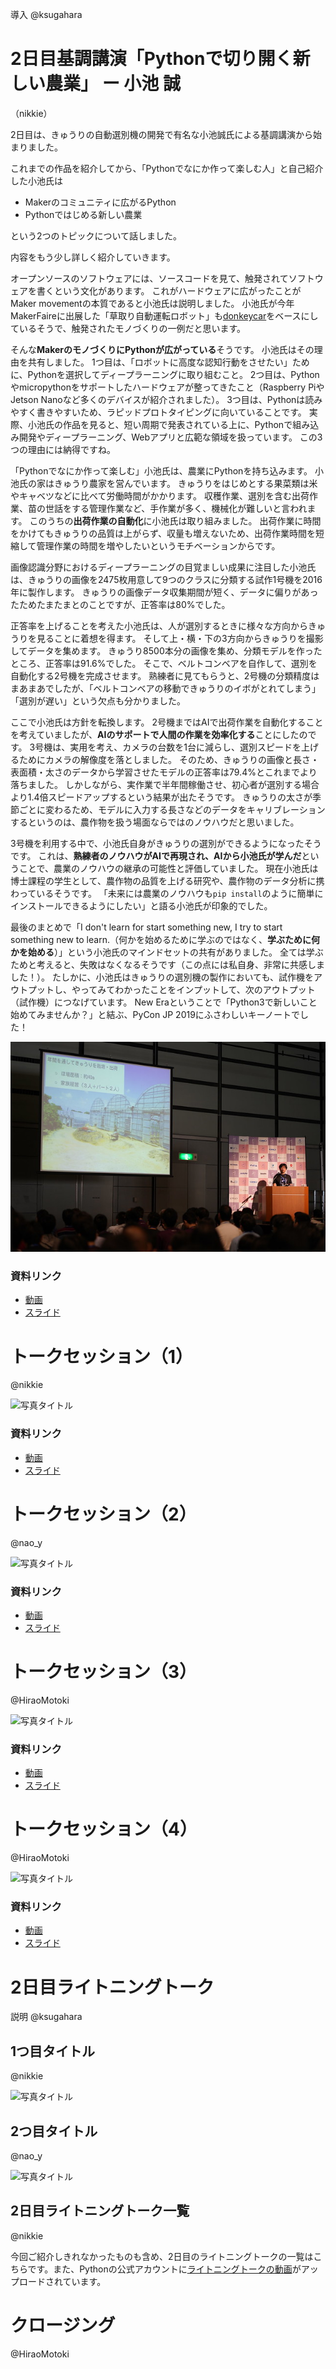 
導入
@ksugahara

# 2日目基調講演「Pythonで切り開く新しい農業」 ー 小池 誠

（nikkie）

2日目は、きゅうりの自動選別機の開発で有名な小池誠氏による基調講演から始まりました。

これまでの作品を紹介してから、「Pythonでなにか作って楽しむ人」と自己紹介した小池氏は

- Makerのコミュニティに広がるPython
- Pythonではじめる新しい農業

という2つのトピックについて話しました。

内容をもう少し詳しく紹介していきます。

オープンソースのソフトウェアには、ソースコードを見て、触発されてソフトウェアを書くという文化があります。
これがハードウェアに広がったことがMaker movementの本質であると小池氏は説明しました。
小池氏が今年MakerFaireに出展した「草取り自動運転ロボット」も[donkeycar](https://github.com/autorope/donkeycar)をベースにしているそうで、触発されたモノづくりの一例だと思います。

そんな**MakerのモノづくりにPythonが広がっている**そうです。
小池氏はその理由を共有しました。
1つ目は、「ロボットに高度な認知行動をさせたい」ために、Pythonを選択してディープラーニングに取り組むこと。
2つ目は、Pythonやmicropythonをサポートしたハードウェアが整ってきたこと（Raspberry PiやJetson Nanoなど多くのデバイスが紹介されました）。
3つ目は、Pythonは読みやすく書きやすいため、ラピッドプロトタイピングに向いていることです。
実際、小池氏の作品を見ると、短い周期で発表されている上に、Pythonで組み込み開発やディープラーニング、Webアプリと広範な領域を扱っています。
この3つの理由には納得ですね。

「Pythonでなにか作って楽しむ」小池氏は、農業にPythonを持ち込みます。
小池氏の家はきゅうり農家を営んでいます。
きゅうりをはじめとする果菜類は米やキャベツなどに比べて労働時間がかかります。
収穫作業、選別を含む出荷作業、苗の世話をする管理作業など、手作業が多く、機械化が難しいと言われます。
このうちの**出荷作業の自動化**に小池氏は取り組みました。
出荷作業に時間をかけてもきゅうりの品質は上がらず、収量も増えないため、出荷作業時間を短縮して管理作業の時間を増やしたいというモチベーションからです。

画像認識分野におけるディープラーニングの目覚ましい成果に注目した小池氏は、きゅうりの画像を2475枚用意して9つのクラスに分類する試作1号機を2016年に製作します。
きゅうりの画像データ収集期間が短く、データに偏りがあったためたまたまとのことですが、正答率は80%でした。

正答率を上げることを考えた小池氏は、人が選別するときに様々な方向からきゅうりを見ることに着想を得ます。
そして上・横・下の3方向からきゅうりを撮影してデータを集めます。
きゅうり8500本分の画像を集め、分類モデルを作ったところ、正答率は91.6%でした。
そこで、ベルトコンベアを自作して、選別を自動化する2号機を完成させます。
熟練者に見てもらうと、2号機の分類精度はまあまあでしたが、「ベルトコンベアの移動できゅうりのイボがとれてしまう」「選別が遅い」という欠点も分かりました。

ここで小池氏は方針を転換します。
2号機まではAIで出荷作業を自動化することを考えていましたが、**AIのサポートで人間の作業を効率化する**ことにしたのです。
3号機は、実用を考え、カメラの台数を1台に減らし、選別スピードを上げるためにカメラの解像度を落としました。
そのため、きゅうりの画像と長さ・表面積・太さのデータから学習させたモデルの正答率は79.4%とこれまでより落ちました。
しかしながら、実作業で半年間稼働させ、初心者が選別する場合より1.4倍スピードアップするという結果が出たそうです。
きゅうりの太さが季節ごとに変わるため、モデルに入力する長さなどのデータをキャリブレーションするというのは、農作物を扱う場面ならではのノウハウだと思いました。

3号機を利用する中で、小池氏自身がきゅうりの選別ができるようになったそうです。
これは、**熟練者のノウハウがAIで再現され、AIから小池氏が学んだ**ということで、農業のノウハウの継承の可能性と評価していました。
現在小池氏は博士課程の学生として、農作物の品質を上げる研究や、農作物のデータ分析に携わっているそうです。
「未来には農業のノウハウも`pip install`のように簡単にインストールできるようにしたい」と語る小池氏が印象的でした。

最後のまとめで「I don't learn for start something new, I try to start something new to learn.（何かを始めるために学ぶのではなく、**学ぶために何かを始める**）」という小池氏のマインドセットの共有がありました。
全ては学ぶためと考えると、失敗はなくなるそうです（この点には私自身、非常に共感しました！）。
たしかに、小池氏はきゅうりの選別機の製作においても、試作機をアウトプットし、やってみてわかったことをインプットして、次のアウトプット（試作機）につなげています。
New Eraということで「Python3で新しいこと始めてみませんか？」と結ぶ、PyCon JP 2019にふさわしいキーノートでした！

![Pythonと農業について話す小池氏](./_static/koikeshi_keynote.jpg)

### 資料リンク

* [動画](https://www.youtube.com/watch?v=0bTPOsVvG7g&t=1380)
* [スライド](https://www.slideshare.net/ikemkt/pyconjp2019python)

# トークセッション（1）

@nikkie

![写真タイトル](./_static/hogehuga.jpg)

### 資料リンク

* [動画]()
* [スライド]()

# トークセッション（2）

@nao_y

![写真タイトル](./_static/hogehuga.jpg)

### 資料リンク

* [動画]()
* [スライド]()

# トークセッション（3）

@HiraoMotoki

![写真タイトル](./_static/hogehuga.jpg)

### 資料リンク

* [動画]()
* [スライド]()


# トークセッション（4）

@HiraoMotoki

![写真タイトル](./_static/hogehuga.jpg)

### 資料リンク

* [動画]()
* [スライド]()

# 2日目ライトニングトーク

説明 @ksugahara

## 1つ目タイトル

@nikkie

![写真タイトル](./_static/hogehuga.jpg)


## 2つ目タイトル

@nao_y

![写真タイトル](./_static/hogehuga.jpg)

## 2日目ライトニングトーク一覧

@nikkie

今回ご紹介しきれなかったものも含め、2日目のライトニングトークの一覧はこちらです。また、Pythonの公式アカウントに[ライトニングトークの動画]()がアップロードされています。

# クロージング

@HiraoMotoki
